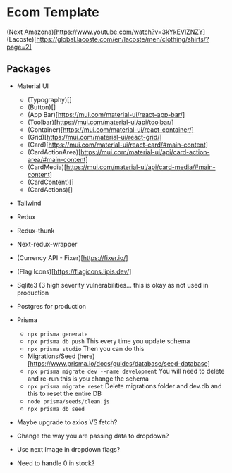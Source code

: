 # Ecom Template
(Next Amazona)[https://www.youtube.com/watch?v=3kYkEVIZNZY]
(Lacoste)[https://global.lacoste.com/en/lacoste/men/clothing/shirts/?page=2]

## Packages
- Material UI
  - (Typography)[]
  - (Button)[]
  - (App Bar)[https://mui.com/material-ui/react-app-bar/]
  - (Toolbar)[https://mui.com/material-ui/api/toolbar/]
  - (Container)[https://mui.com/material-ui/react-container/]
  - (Grid)[https://mui.com/material-ui/react-grid/]
  - (Card)[https://mui.com/material-ui/react-card/#main-content]
  - (CardActionArea)[https://mui.com/material-ui/api/card-action-area/#main-content]
  - (CardMedia)[https://mui.com/material-ui/api/card-media/#main-content]
  - (CardContent)[]
  - (CardActions)[]

- Tailwind

- Redux
- Redux-thunk
- Next-redux-wrapper

- (Currency API - Fixer)[https://fixer.io/]
- (Flag Icons)[https://flagicons.lipis.dev/]

- Sqlite3 (3 high severity vulnerabilities... this is okay as not used in production
- Postgres for production
- Prisma
  - ``` npx prisma generate ``` 
  - ``` npx prisma db push ``` This every time you update schema
  - ``` npx prisma studio ``` Then you can do this
  - Migrations/Seed (here)[https://www.prisma.io/docs/guides/database/seed-database]
  - ``` npx prisma migrate dev --name development ``` You will need to delete and re-run this is you change the schema
  - ``` npx prisma migrate reset ``` Delete migrations folder and dev.db and this to reset the entire DB
  - ``` node prisma/seeds/clean.js ```
  - ``` npx prisma db seed ```


- Maybe upgrade to axios VS fetch?
- Change the way you are passing data to dropdown?
- Use next Image in dropdown flags?

- Need to handle 0 in stock?